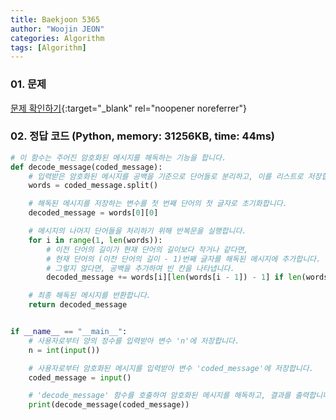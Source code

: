 ```yaml
---
title: Baekjoon 5365
author: "Woojin JEON"
categories: Algorithm
tags: [Algorithm]
---
```


### 01. 문제

[문제 확인하기](https://www.acmicpc.net/problem/5365){:target="_blank" rel="noopener noreferrer"}

### 02. 정답 코드 (Python, memory: 31256KB, time: 44ms)

```Python
# 이 함수는 주어진 암호화된 메시지를 해독하는 기능을 합니다.
def decode_message(coded_message):
    # 입력받은 암호화된 메시지를 공백을 기준으로 단어들로 분리하고, 이를 리스트로 저장합니다.
    words = coded_message.split()

    # 해독된 메시지를 저장하는 변수를 첫 번째 단어의 첫 글자로 초기화합니다.
    decoded_message = words[0][0]

    # 메시지의 나머지 단어들을 처리하기 위해 반복문을 실행합니다.
    for i in range(1, len(words)):
        # 이전 단어의 길이가 현재 단어의 길이보다 작거나 같다면,
        # 현재 단어의 (이전 단어의 길이 - 1)번째 글자를 해독된 메시지에 추가합니다.
        # 그렇지 않다면, 공백을 추가하여 빈 칸을 나타냅니다.
        decoded_message += words[i][len(words[i - 1]) - 1] if len(words[i - 1]) <= len(words[i]) else ' '

    # 최종 해독된 메시지를 반환합니다.
    return decoded_message


if __name__ == "__main__":
    # 사용자로부터 양의 정수를 입력받아 변수 'n'에 저장합니다.
    n = int(input())

    # 사용자로부터 암호화된 메시지를 입력받아 변수 'coded_message'에 저장합니다.
    coded_message = input()

    # 'decode_message' 함수를 호출하여 암호화된 메시지를 해독하고, 결과를 출력합니다.
    print(decode_message(coded_message))
```
